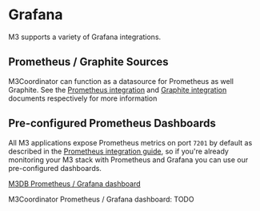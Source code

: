# Grafana

M3 supports a variety of Grafana integrations.

## Prometheus / Graphite Sources

M3Coordinator can function as a datasource for Prometheus as well Graphite. See the [Prometheus integration](./prometheus.md) and [Graphite integration](./graphite.md) documents respectively for more information

## Pre-configured Prometheus Dashboards

All M3 applications expose Prometheus metrics on port `7201` by default as described in the [Prometheus integration guide](./prometheus.md), so if you're already monitoring your M3 stack with Prometheus and Grafana you can use our pre-configured dashboards.

[M3DB Prometheus / Grafana dashboard](https://grafana.com/dashboards/8126)

M3Coordinator Prometheus / Grafana dashboard: TODO